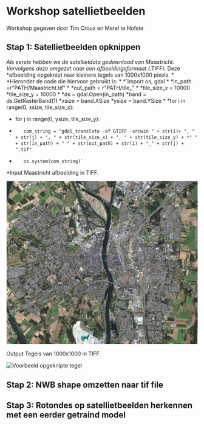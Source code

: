 # Workshop satellietbeelden

Workshop gegeven door Tim Croux en Merel te Hofste 

## Stap 1: Satellietbeelden opknippen 
*Als eerste hebben we de satellietdata gedownload van Maastricht. Vervolgens deze omgezet naar een afbeeldingsformaat (*.TIFF). Deze *afbeelding opgeknipt naar kleinere tegels van 1000x1000 pixels.
*
*Hieronder de code die hiervoor gebruikt is:
*
*`import os, gdal
*
*in_path =r"PATH/Maastricht.tif"
*
*out_path = r"PATH/tile_"
*
*tile_size_x = 10000
*tile_size_y = 10000
*
*ds = gdal.Open(in_path)
*band = ds.GetRasterBand(1)
*xsize = band.XSize
*ysize = band.YSize
*
*for i in range(0, xsize, tile_size_x):
*   for j in range(0, ysize, tile_size_y):
*        com_string = "gdal_translate -of GTIFF -srcwin " + str(i)+ ", " + str(j) + ", " + str(tile_size_x) + ", " + str(tile_size_y) + *" " + str(in_path) + " " + str(out_path) + str(i) + "_" + str(j) + ".tif"
*        os.system(com_string)`
*Input  Maastricht afbeelding in TIFF.
>
![Maastricht](Maastricht.jpg)

Output Tegels van 1000x1000 in TIFF.

![Voorbeeld opgeknipte tegel](voorbeeld_satelliet_tile_RB.tif.tif)
<br/>
## Stap 2: NWB shape omzetten naar tif file



## Stap 3: Rotondes op satellietbeelden herkennen met een eerder getraind model

